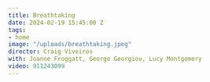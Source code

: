 ```yaml
---
title: Breathtaking
date: 2024-02-19 15:45:00 Z
tags:
- home
image: "/uploads/breathtaking.jpeg"
director: Craig Viveiros
with: Joanne Froggatt, George Georgiou, Lucy Montgomery
video: 911243099
---
```


